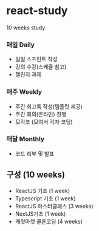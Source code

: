 # react-study

10 weeks study

### 매일 Daily

- 일일 스프린트 작성
- 강의 수강(스케쥴 참고)
- 챌린지 과제

### 매주 Weekly

- 주간 회고록 작성(템플릿 제공)
- 주간 회의(온라인) 진행
- 모각코 (모여서 각자 코딩)

### 매달 Monthly

- 코드 리뷰 및 발표

## 구성 (10 weeks)

- ReactJS 기초 (1 week)
- Typescript 기초 (1 week)
- ReactJS 마스터클래스 (3 weeks)
- NextJS기초 (1 week)
- 캐럿마켓 클론코딩 (4 weeks)
